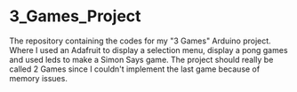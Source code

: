 # 3_Games_Project
The repository containing the codes for my "3 Games" Arduino project. Where I used an Adafruit to display a selection menu, display a pong games and used leds to make a Simon Says game.
The project should really be called 2 Games since I couldn't implement the last game because of memory issues.
